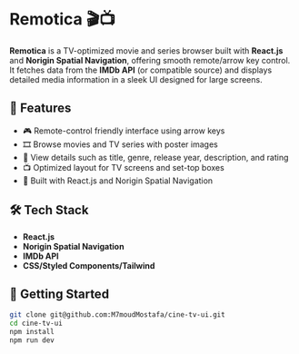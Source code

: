 # Remotica 🎬📺

**Remotica** is a TV-optimized movie and series browser built with **React.js** and **Norigin Spatial Navigation**, offering smooth remote/arrow key control. It fetches data from the **IMDb API** (or compatible source) and displays detailed media information in a sleek UI designed for large screens.

## 🔧 Features

- 🎮 Remote-control friendly interface using arrow keys
- 🎞️ Browse movies and TV series with poster images
- 📄 View details such as title, genre, release year, description, and rating
- 📺 Optimized layout for TV screens and set-top boxes
- 🚀 Built with React.js and Norigin Spatial Navigation

## 🛠 Tech Stack

- **React.js**
- **Norigin Spatial Navigation**
- **IMDb API**
- **CSS/Styled Components/Tailwind**

## 🚀 Getting Started

```bash
git clone git@github.com:M7moudMostafa/cine-tv-ui.git
cd cine-tv-ui
npm install
npm run dev
